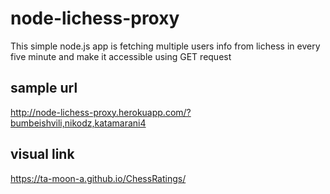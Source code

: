 # node-lichess-proxy
This simple node.js app is fetching multiple users info from lichess in every five minute and make it accessible using GET request


## sample url

http://node-lichess-proxy.herokuapp.com/?bumbeishvili,nikodz,katamarani4


## visual link

https://ta-moon-a.github.io/ChessRatings/
